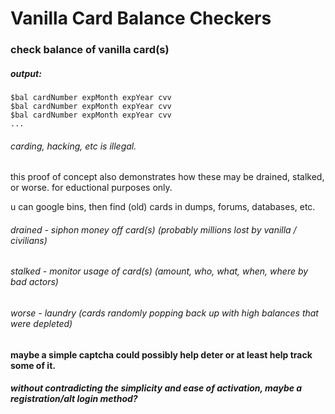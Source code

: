 # Vanilla Card Balance Checkers

### check balance of vanilla card(s)

##### output:

```
$bal cardNumber expMonth expYear cvv
$bal cardNumber expMonth expYear cvv
$bal cardNumber expMonth expYear cvv
...
```

###### carding, hacking, etc is illegal.

this proof of concept also demonstrates how these may be drained, stalked, or worse. for eductional purposes only.

u can google bins, then find (old) cards in dumps, forums, databases, etc.

###### drained - siphon money off card(s) (probably millions lost by vanilla / civilians)

###### stalked - monitor usage of card(s) (amount, who, what, when, where by bad actors)

###### worse - laundry (cards randomly popping back up with high balances that were depleted)

#### maybe a simple captcha could possibly help deter or at least help track some of it.

##### without contradicting the simplicity and ease of activation, maybe a registration/alt login method?
